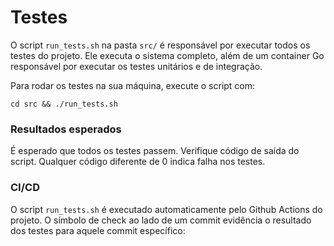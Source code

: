 # Testes

O script `run_tests.sh` na pasta `src/` é responsável por executar todos os testes do projeto. Ele executa o sistema completo, além de um container Go responsável por executar os testes unitários e de integração.

Para rodar os testes na sua máquina, execute o script com:

`cd src && ./run_tests.sh`

### Resultados esperados

É esperado que todos os testes passem. Verifique  código de saída do script. Qualquer código diferente de 0 indica falha nos testes.

### CI/CD

O script `run_tests.sh` é executado automaticamente pelo Github Actions do projeto. O símbolo de check ao lado de um commit evidência o resultado dos testes para aquele commit específico: